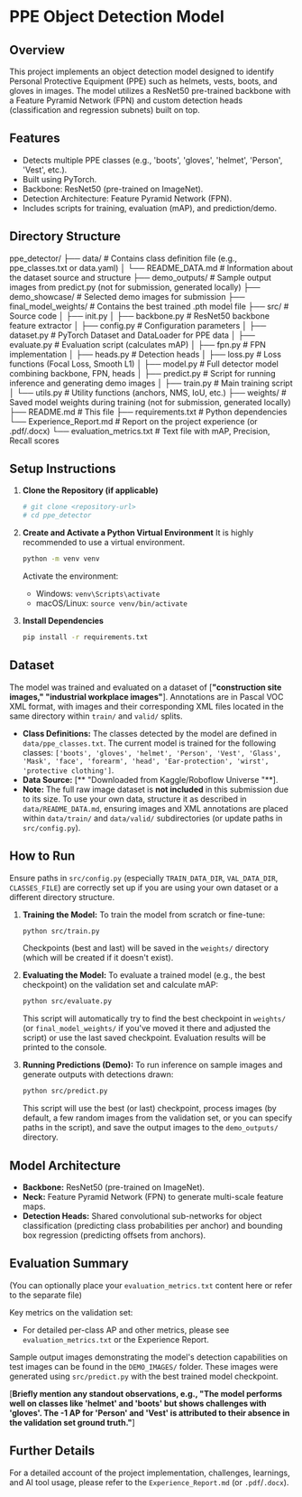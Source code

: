 # PPE Object Detection Model

## Overview
This project implements an object detection model designed to identify Personal Protective Equipment (PPE) such as helmets, vests, boots, and gloves in images. The model utilizes a ResNet50 pre-trained backbone with a Feature Pyramid Network (FPN) and custom detection heads (classification and regression subnets) built on top.


## Features
-   Detects multiple PPE classes (e.g., 'boots', 'gloves', 'helmet', 'Person', 'Vest', etc.).
-   Built using PyTorch.
-   Backbone: ResNet50 (pre-trained on ImageNet).
-   Detection Architecture: Feature Pyramid Network (FPN).
-   Includes scripts for training, evaluation (mAP), and prediction/demo.

## Directory Structure

ppe_detector/
├── data/ # Contains class definition file (e.g., ppe_classes.txt or data.yaml)
│ └── README_DATA.md # Information about the dataset source and structure
├── demo_outputs/ # Sample output images from predict.py (not for submission, generated locally)
├── demo_showcase/ # Selected demo images for submission
├── final_model_weights/ # Contains the best trained .pth model file
├── src/ # Source code
│ ├── init.py
│ ├── backbone.py # ResNet50 backbone feature extractor
│ ├── config.py # Configuration parameters
│ ├── dataset.py # PyTorch Dataset and DataLoader for PPE data
│ ├── evaluate.py # Evaluation script (calculates mAP)
│ ├── fpn.py # FPN implementation
│ ├── heads.py # Detection heads
│ ├── loss.py # Loss functions (Focal Loss, Smooth L1)
│ ├── model.py # Full detector model combining backbone, FPN, heads
│ ├── predict.py # Script for running inference and generating demo images
│ ├── train.py # Main training script
│ └── utils.py # Utility functions (anchors, NMS, IoU, etc.)
├── weights/ # Saved model weights during training (not for submission, generated locally)
├── README.md # This file
├── requirements.txt # Python dependencies
└── Experience_Report.md # Report on the project experience (or .pdf/.docx)
└── evaluation_metrics.txt # Text file with mAP, Precision, Recall scores


## Setup Instructions

1.  **Clone the Repository (if applicable)**
    ```bash
    # git clone <repository-url>
    # cd ppe_detector
    ```

2.  **Create and Activate a Python Virtual Environment**
    It is highly recommended to use a virtual environment.
    ```bash
    python -m venv venv
    ```
    Activate the environment:
    *   Windows: `venv\Scripts\activate`
    *   macOS/Linux: `source venv/bin/activate`

3.  **Install Dependencies**
    ```bash
    pip install -r requirements.txt
    ```

## Dataset

The model was trained and evaluated on a dataset of [**"construction site images," "industrial workplace images"**].
Annotations are in Pascal VOC XML format, with images and their corresponding XML files located in the same directory within `train/` and `valid/` splits.

*   **Class Definitions:** The classes detected by the model are defined in `data/ppe_classes.txt`. The current model is trained for the following classes: `['boots', 'gloves', 'helmet', 'Person', 'Vest', 'Glass', 'Mask', 'face', 'forearm', 'head', 'Ear-protection', 'wirst', 'protective clothing']`.
*   **Data Source:** [** "Downloaded from Kaggle/Roboflow Universe "**].
*   **Note:** The full raw image dataset is **not included** in this submission due to its size. To use your own data, structure it as described in `data/README_DATA.md`, ensuring images and XML annotations are placed within `data/train/` and `data/valid/` subdirectories (or update paths in `src/config.py`).

## How to Run

Ensure paths in `src/config.py` (especially `TRAIN_DATA_DIR`, `VAL_DATA_DIR`, `CLASSES_FILE`) are correctly set up if you are using your own dataset or a different directory structure.

1.  **Training the Model:**
    To train the model from scratch or fine-tune:
    ```bash
    python src/train.py
    ```
    Checkpoints (best and last) will be saved in the `weights/` directory (which will be created if it doesn't exist).

2.  **Evaluating the Model:**
    To evaluate a trained model (e.g., the best checkpoint) on the validation set and calculate mAP:
    ```bash
    python src/evaluate.py
    ```
    This script will automatically try to find the best checkpoint in `weights/` (or `final_model_weights/` if you've moved it there and adjusted the script) or use the last saved checkpoint. Evaluation results will be printed to the console.

3.  **Running Predictions (Demo):**
    To run inference on sample images and generate outputs with detections drawn:
    ```bash
    python src/predict.py
    ```
    This script will use the best (or last) checkpoint, process images (by default, a few random images from the validation set, or you can specify paths in the script), and save the output images to the `demo_outputs/` directory.

## Model Architecture
*   **Backbone:** ResNet50 (pre-trained on ImageNet).
*   **Neck:** Feature Pyramid Network (FPN) to generate multi-scale feature maps.
*   **Detection Heads:** Shared convolutional sub-networks for object classification (predicting class probabilities per anchor) and bounding box regression (predicting offsets from anchors).

## Evaluation Summary
(You can optionally place your `evaluation_metrics.txt` content here or refer to the separate file)

Key metrics on the validation set:
*   For detailed per-class AP and other metrics, please see `evaluation_metrics.txt` or the Experience Report.

Sample output images demonstrating the model's detection capabilities on test images can be found in the `DEMO_IMAGES/` folder. These images were generated using `src/predict.py` with the best trained model checkpoint.


[**Briefly mention any standout observations, e.g., "The model performs well on classes like 'helmet' and 'boots' but shows challenges with 'gloves'. The -1 AP for 'Person' and 'Vest' is attributed to their absence in the validation set ground truth."**]

## Further Details
For a detailed account of the project implementation, challenges, learnings, and AI tool usage, please refer to the `Experience_Report.md` (or `.pdf`/`.docx`).